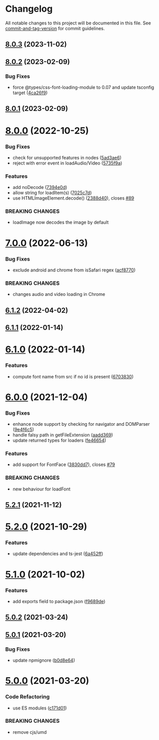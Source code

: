 # Changelog

All notable changes to this project will be documented in this file. See [commit-and-tag-version](https://github.com/absolute-version/commit-and-tag-version) for commit guidelines.

## [8.0.3](https://github.com/dmnsgn/async-preloader/compare/v8.0.2...v8.0.3) (2023-11-02)



## [8.0.2](https://github.com/dmnsgn/async-preloader/compare/v8.0.1...v8.0.2) (2023-02-09)


### Bug Fixes

* force @types/css-font-loading-module to 0.07 and update tsconfig target ([4ca26f9](https://github.com/dmnsgn/async-preloader/commit/4ca26f9f51ffb28b025c49c7cee28e5e1f6fc670))



## [8.0.1](https://github.com/dmnsgn/async-preloader/compare/v8.0.0...v8.0.1) (2023-02-09)



# [8.0.0](https://github.com/dmnsgn/async-preloader/compare/v7.0.0...v8.0.0) (2022-10-25)


### Bug Fixes

* check for unsupported features in nodes ([5ad3ae6](https://github.com/dmnsgn/async-preloader/commit/5ad3ae6e2c7e613f4c2be6d6d6a6830ec92801b2))
* reject with error event in loadAudio/Video ([5735f9a](https://github.com/dmnsgn/async-preloader/commit/5735f9a6bf040308bbc436a828e5f39d1aa30fa0))


### Features

* add noDecode ([7394e0d](https://github.com/dmnsgn/async-preloader/commit/7394e0d200a546d1c480866c3d8d5a711d5d1d2a))
* allow string for loadItem(s) ([7025c7d](https://github.com/dmnsgn/async-preloader/commit/7025c7d95f885b01c1121e1e8de877b61aa8ca81))
* use HTMLImageElement.decode() ([2388d40](https://github.com/dmnsgn/async-preloader/commit/2388d40d5fd134efab2ea01a67acb1574d91be64)), closes [#89](https://github.com/dmnsgn/async-preloader/issues/89)


### BREAKING CHANGES

* loadImage now decodes the image by default



# [7.0.0](https://github.com/dmnsgn/async-preloader/compare/v6.1.2...v7.0.0) (2022-06-13)


### Bug Fixes

* exclude android and chrome from isSafari regex ([acf8770](https://github.com/dmnsgn/async-preloader/commit/acf87707d3a6cbb099b990b88a1bb4de42d7c4d6))


### BREAKING CHANGES

* changes audio and video loading in Chrome



## [6.1.2](https://github.com/dmnsgn/async-preloader/compare/v6.1.1...v6.1.2) (2022-04-02)



## [6.1.1](https://github.com/dmnsgn/async-preloader/compare/v6.1.0...v6.1.1) (2022-01-14)



# [6.1.0](https://github.com/dmnsgn/async-preloader/compare/v6.0.0...v6.1.0) (2022-01-14)


### Features

* compute font name from src if no id is present ([6703830](https://github.com/dmnsgn/async-preloader/commit/6703830085a40a360e5ce6539614d2361c1c38ec))



# [6.0.0](https://github.com/dmnsgn/async-preloader/compare/v5.2.1...v6.0.0) (2021-12-04)


### Bug Fixes

* enhance node support by checking for navigator and DOMParser ([9e4f6c5](https://github.com/dmnsgn/async-preloader/commit/9e4f6c555ea82950d446f4db0146c0ffe99db9c4))
* handle falsy path in getFileExtension ([aadd369](https://github.com/dmnsgn/async-preloader/commit/aadd36949ce2fbec3fa2aa23b782be35e17ad672))
* update returned types for loaders ([fe46654](https://github.com/dmnsgn/async-preloader/commit/fe4665488645f1b3708afaeaf7dfc13d0d416f5c))


### Features

* add support for FontFace ([3830dd7](https://github.com/dmnsgn/async-preloader/commit/3830dd78a0231e3fc87e452036403f27bf2509e8)), closes [#79](https://github.com/dmnsgn/async-preloader/issues/79)


### BREAKING CHANGES

* new behaviour for loadFont



## [5.2.1](https://github.com/dmnsgn/async-preloader/compare/v5.2.0...v5.2.1) (2021-11-12)



# [5.2.0](https://github.com/dmnsgn/async-preloader/compare/v5.1.0...v5.2.0) (2021-10-29)


### Features

* update dependencies and ts-jest ([6a452ff](https://github.com/dmnsgn/async-preloader/commit/6a452ffd35f11e5085d4b3945c180b81fb933815))



# [5.1.0](https://github.com/dmnsgn/async-preloader/compare/v5.0.2...v5.1.0) (2021-10-02)


### Features

* add exports field to package.json ([f9689de](https://github.com/dmnsgn/async-preloader/commit/f9689de1dada6c2b0140a1e5821c4eb869ee47d8))



## [5.0.2](https://github.com/dmnsgn/async-preloader/compare/v5.0.1...v5.0.2) (2021-03-24)



## [5.0.1](https://github.com/dmnsgn/async-preloader/compare/v5.0.0...v5.0.1) (2021-03-20)


### Bug Fixes

* update npmignore ([b0d8e64](https://github.com/dmnsgn/async-preloader/commit/b0d8e64d4c4de183c9e61f78feab21731cd8f1e0))



# [5.0.0](https://github.com/dmnsgn/async-preloader/compare/v4.9.2...v5.0.0) (2021-03-20)


### Code Refactoring

* use ES modules ([c171d01](https://github.com/dmnsgn/async-preloader/commit/c171d0178f27b5e04fff7ea02260517b062e9e24))


### BREAKING CHANGES

* remove cjs/umd

